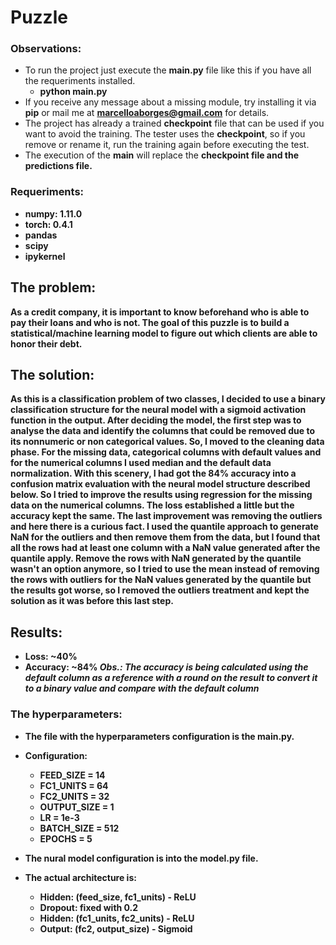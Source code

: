 # Puzzle


### Observations:
- To run the project just execute the <b>main.py</b> file like this if you have all the requeriments installed.
  - <b>python main.py</b>
- If you receive any message about a missing module, try installing it via <b>pip</b> or mail me at <b>marcelloaborges@gmail.com</b> for details.
- The project has already a trained <b>checkpoint</b> file that can be used if you want to avoid the training. The tester uses the <b>checkpoint</b>, so if you remove or rename it, run the training again before executing the test.
- The execution of the <b>main</b> will replace the <b>checkpoint<b> file and the <b>predictions<b> file.


### Requeriments:
- numpy: 1.11.0
- torch: 0.4.1
- pandas
- scipy
- ipykernel


## The problem:
As a credit company, it is important to know beforehand who is able to pay their loans and who
is not. The goal of this puzzle is to build a statistical/machine learning model to figure out which
clients are able to honor their debt.


## The solution:
As this is a classification problem of two classes, I decided to use a binary classification structure for the neural model with a sigmoid activation function in the output.
After deciding the model, the first step was to analyse the data and identify the columns that could be removed due to its nonnumeric or non categorical values.
So, I moved to the cleaning data phase. For the missing data, categorical columns with default values and for the numerical columns I used median and the default data normalization. 
With this scenery, I had got the <b>84%</b> accuracy into a confusion matrix evaluation with the neural model structure described below.
So I tried to improve the results using regression for the missing data on the numerical columns. The loss established a little but the accuracy kept the same.
The last improvement was removing the outliers and here there is a curious fact. I used the quantile approach to generate NaN for the outliers and then remove them from the data, but I found that all the rows had at least one column with a NaN value generated after the quantile apply. Remove the rows with NaN generated by the quantile wasn't an option anymore, so I tried to use the mean instead of removing the rows with outliers for the NaN values generated by the quantile but the results got worse, so I removed the outliers treatment and kept the solution as it was before this last step.


## Results:
- Loss: ~40%
- Accuracy: ~84%
<i>Obs.: The accuracy is being calculated using the <b>default</b> column as a reference with a <b>round</b> on the result to convert it to a binary value and compare with the default column</i>


### The hyperparameters:
- The file with the hyperparameters configuration is the <b>main.py</b>.
- Configuration:
  - FEED_SIZE = 14
  - FC1_UNITS = 64 
  - FC2_UNITS = 32 
  - OUTPUT_SIZE = 1
  - LR = 1e-3
  - BATCH_SIZE = 512
  - EPOCHS = 5

- The nural model configuration is into the <b>model.py</b> file.
- The actual architecture is:    
  - Hidden: (feed_size, fc1_units)   - ReLU    
  - Dropout: fixed with 0.2
  - Hidden: (fc1_units, fc2_units)   - ReLU    
  - Output: (fc2, output_size)       - Sigmoid